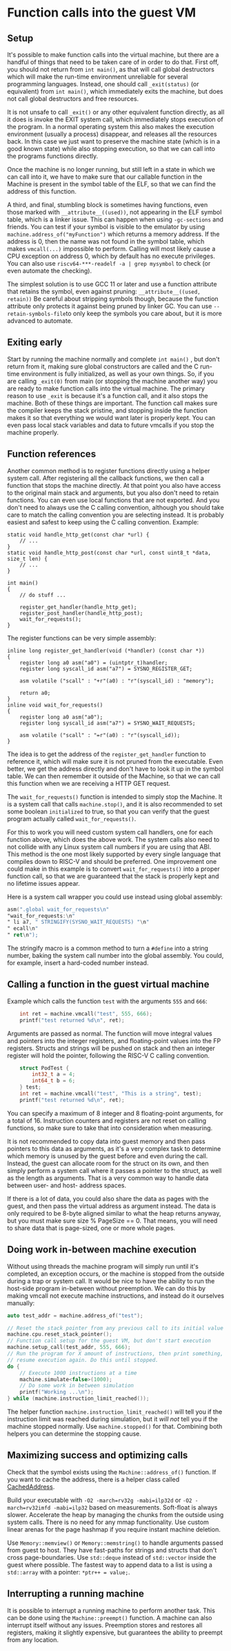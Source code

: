 # Function calls into the guest VM

## Setup

It's possible to make function calls into the virtual machine, but there are a handful of things that need to be taken care of in order to do that. First off, you should not return from `int main()`, as that will call global destructors which will make the run-time environment unreliable for several programming languages. Instead, one should call `_exit(status)` (or equivalent) from `int main()`, which immediately exits the machine, but does not call global destructors and free resources.

It is not unsafe to call `_exit()` or any other equivalent function directly, as all it does is invoke the EXIT system call, which immediately stops execution of the program. In a normal operating system this also makes the execution environment (usually a process) disappear, and releases all the resources back. In this case we just want to preserve the machine state (which is in a good known state) while also stopping execution, so that we can call into the programs functions directly.

Once the machine is no longer running, but still left in a state in which we can call into it, we have to make sure that our callable function in the Machine is present in the symbol table of the ELF, so that we can find the address of this function.

A third, and final, stumbling block is sometimes having functions, even those marked with `__attribute__((used))`, not appearing in the ELF symbol table, which is a linker issue. This can happen when using `-gc-sections` and friends. You can test if your symbol is visible to the emulator by using `machine.address_of("myFunction")` which returns a memory address. If the address is 0, then the name was not found in the symbol table, which makes `vmcall(...)` impossible to perform. Calling will most likely cause a CPU exception on address 0, which by default has no execute privileges. You can also use `riscv64-***-readelf -a | grep mysymbol` to check (or even automate the checking).

The simplest solution is to use GCC 11 or later and use a function attribute that retains the symbol, even against pruning: `__attribute__((used, retain))` Be careful about stripping symbols though, because the function attribute only protects it against being pruned by linker GC. You can use `--retain-symbols-file`to only keep the symbols you care about, but it is more advanced to automate.

## Exiting early

Start by running the machine normally and complete `int main()` , but don't return from it, making sure global constructors are called and the C run-time environment is fully initialized, as well as your own things. So, if you are calling `_exit(0)` from main (or stopping the machine another way) you are ready to make function calls into the virtual machine. The primary reason to use `_exit` is because it's a function call, and it also stops the machine. Both of these things are important. The function call makes sure the compiler keeps the stack pristine, and stopping inside the function makes it so that everything we would want later is properly kept. You can even pass local stack variables and data to future vmcalls if you stop the machine properly.

## Function references

Another common method is to register functions directly using a helper system call. After registering all the callback functions, we then call a function that stops the machine directly. At that point you also have access to the original main stack and arguments, but you also don't need to retain functions. You can even use local functions that are not exported. And you don't need to always use the C calling convention, although you should take care to match the calling convention you are selecting instead. It is probably easiest and safest to keep using the C calling convention. Example:

```
static void handle_http_get(const char *url) {
	// ...
}
static void handle_http_post(const char *url, const uint8_t *data, size_t len) {
	// ...
}

int main()
{
	// do stuff ...

	register_get_handler(handle_http_get);
	register_post_handler(handle_http_post);
	wait_for_requests();
}
```

The register functions can be very simple assembly:

```
inline long register_get_handler(void (*handler) (const char *))
{
	register long a0 asm("a0") = (uintptr_t)handler;
	register long syscall_id asm("a7") = SYSNO_REGISTER_GET;

	asm volatile ("scall" : "+r"(a0) : "r"(syscall_id) : "memory");

	return a0;
}
inline void wait_for_requests()
{
	register long a0 asm("a0");
	register long syscall_id asm("a7") = SYSNO_WAIT_REQUESTS;

	asm volatile ("scall" : "=r"(a0) : "r"(syscall_id));
}
```

The idea is to get the address of the `register_get_handler` function to reference it, which will make sure it is not pruned from the executable. Even better, we get the address directly and don't have to look it up in the symbol table. We can then remember it outside of the Machine, so that we can call this function when we are receiving a HTTP GET request.

The `wait_for_requests()` function is intended to simply stop the Machine. It is a system call that calls `machine.stop()`, and it is also recommended to set some boolean `initialized` to true, so that you can verify that the guest program actually called `wait_for_requests()`.

For this to work you will need custom system call handlers, one for each function above, which does the above work. The system calls also need to not collide with any Linux system call numbers if you are using that ABI. This method is the one most likely supported by every single language that compiles down to RISC-V and should be preferred. One improvement one could make in this example is to convert `wait_for_requests()` into a proper function call, so that we are guaranteed that the stack is properly kept and no lifetime issues appear.

Here is a system call wrapper you could use instead using global assembly:
```asm
asm(".global wait_for_requests\n"
"wait_for_requests:\n"
" li a7, " STRINGIFY(SYSNO_WAIT_REQUESTS) "\n"
" ecall\n"
" ret\n");
```
The stringify macro is a common method to turn a `#define` into a string number, baking the system call number into the global assembly. You could, for example, insert a hard-coded number instead.

## Calling a function in the guest virtual machine

Example which calls the function `test` with the arguments `555` and `666`:
```C++
	int ret = machine.vmcall("test", 555, 666);
	printf("test returned %d\n", ret);
```

Arguments are passed as normal. The function will move integral values and pointers into the integer registers, and floating-point values into the FP registers. Structs and strings will be pushed on stack and then an integer register will hold the pointer, following the RISC-V C calling convention.

```C++
	struct PodTest {
		int32_t a = 4;
		int64_t b = 6;
	} test;
	int ret = machine.vmcall("test", "This is a string", test);
	printf("test returned %d\n", ret);
```

You can specify a maximum of 8 integer and 8 floating-point arguments, for a total of 16. Instruction counters and registers are not reset on calling functions, so make sure to take that into consideration when measuring.

It is not recommended to copy data into guest memory and then pass pointers to this data as arguments, as it's a very complex task to determine which memory is unused by the guest before and even during the call. Instead, the guest can allocate room for the struct on its own, and then simply perform a system call where it passes a pointer to the struct, as well as the length as arguments. That is a very common way to handle data between user- and host- address spaces.

If there is a lot of data, you could also share the data as pages with the guest, and then pass the virtual address as argument instead. The data is only required to be 8-byte aligned similar to what the heap returns anyway, but you must make sure size % PageSize == 0. That means, you will need to share data that is page-sized, one or more whole pages.

## Doing work in-between machine execution

Without using threads the machine program will simply run until it's completed, an exception occurs, or the machine is stopped from the outside during a trap or system call. It would be nice to have the ability to run the host-side program in-between without preemption. We can do this by making vmcall not execute machine instructions, and instead do it ourselves manually:

```C++
auto test_addr = machine.address_of("test");

// Reset the stack pointer from any previous call to its initial value
machine.cpu.reset_stack_pointer();
// Function call setup for the guest VM, but don't start execution
machine.setup_call(test_addr, 555, 666);
// Run the program for X amount of instructions, then print something, then
// resume execution again. Do this until stopped.
do {
	// Execute 1000 instructions at a time
	machine.simulate<false>(1000);
	// Do some work in between simulation
	printf("Working ...\n");
} while (machine.instruction_limit_reached());
```

The helper function `machine.instruction_limit_reached()` will tell you if the instruction limit was reached during simulation, but it *will not* tell you if the machine stopped normally. Use `machine.stopped()` for that. Combining both helpers you can determine the stopping cause.

## Maximizing success and optimizing calls

Check that the symbol exists using the `Machine::address_of()` function. If you want to cache the address, there is a helper class called [CachedAddress](../lib/libriscv/cached_address.hpp).

Build your executable with `-O2 -march=rv32g -mabi=ilp32d` or `-O2 -march=rv32imfd -mabi=ilp32` based on measurements. Soft-float is always slower. Accelerate the heap by managing the chunks from the outside using system calls. There is no need for any mmap functionality. Use custom linear arenas for the page hashmap if you require instant machine deletion.

Use `Memory::memview()` or `Memory::memstring()` to handle arguments passed from guest to host. They have fast-paths for strings and structs that don't cross page-boundaries. Use `std::deque` instead of `std::vector` inside the guest where possible. The fastest way to append data to a list is using a `std::array` with a pointer: `*ptr++ = value;`.

## Interrupting a running machine

It is possible to interrupt a running machine to perform another task. This can be done using the `Machine::preempt()` function. A machine can also interrupt itself without any issues. Preemption stores and restores all registers, making it slightly expensive, but guarantees the ability to preempt from any location.
